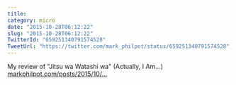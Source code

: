 ```yaml
---
title: 
category: micro
date: "2015-10-28T06:12:22"
slug: "2015-10-28T06:12:22"
TwitterId: "659251340791574528"
TweetUrl: "https://twitter.com/mark_philpot/status/659251340791574528"
---
```


My review of "Jitsu wa Watashi wa" (Actually, I Am…)
[markphilpot.com/posts/2015/10/…](http://markphilpot.com/posts/2015/10/27/review_jitsu_wa_watashi_wa/)
